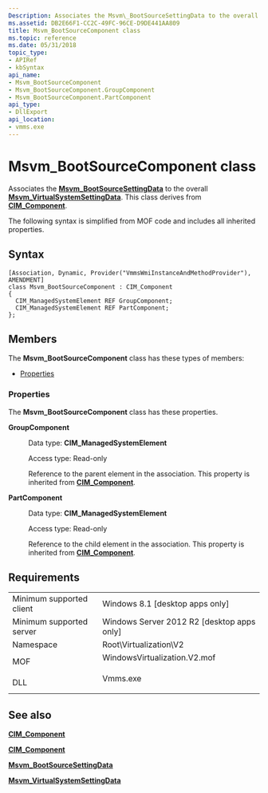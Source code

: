 ```yaml
---
Description: Associates the Msvm\_BootSourceSettingData to the overall Msvm\_VirtualSystemSettingData.
ms.assetid: DB2E66F1-CC2C-49FC-96CE-D9DE441AA809
title: Msvm_BootSourceComponent class
ms.topic: reference
ms.date: 05/31/2018
topic_type: 
- APIRef
- kbSyntax
api_name: 
- Msvm_BootSourceComponent
- Msvm_BootSourceComponent.GroupComponent
- Msvm_BootSourceComponent.PartComponent
api_type: 
- DllExport
api_location: 
- vmms.exe
---
```


# Msvm\_BootSourceComponent class

Associates the [**Msvm\_BootSourceSettingData**](msvm-bootsourcesettingdata.md) to the overall [**Msvm\_VirtualSystemSettingData**](msvm-virtualsystemsettingdata.md). This class derives from [**CIM\_Component**](/windows/desktop/CIMWin32Prov/cim-component).

The following syntax is simplified from MOF code and includes all inherited properties.

## Syntax

``` syntax
[Association, Dynamic, Provider("VmmsWmiInstanceAndMethodProvider"), AMENDMENT]
class Msvm_BootSourceComponent : CIM_Component
{
  CIM_ManagedSystemElement REF GroupComponent;
  CIM_ManagedSystemElement REF PartComponent;
};
```

## Members

The **Msvm\_BootSourceComponent** class has these types of members:

-   [Properties](#properties)

### Properties

The **Msvm\_BootSourceComponent** class has these properties.

<dl> <dt>

**GroupComponent**
</dt> <dd> <dl> <dt>

Data type: **CIM\_ManagedSystemElement**
</dt> <dt>

Access type: Read-only
</dt> </dl>

Reference to the parent element in the association. This property is inherited from [**CIM\_Component**](cim-component.md).

</dd> <dt>

**PartComponent**
</dt> <dd> <dl> <dt>

Data type: **CIM\_ManagedSystemElement**
</dt> <dt>

Access type: Read-only
</dt> </dl>

Reference to the child element in the association. This property is inherited from [**CIM\_Component**](cim-component.md).

</dd> </dl>

## Requirements



|                                     |                                                                                                         |
|-------------------------------------|---------------------------------------------------------------------------------------------------------|
| Minimum supported client<br/> | Windows 8.1 \[desktop apps only\]<br/>                                                            |
| Minimum supported server<br/> | Windows Server 2012 R2 \[desktop apps only\]<br/>                                                 |
| Namespace<br/>                | Root\\Virtualization\\V2<br/>                                                                     |
| MOF<br/>                      | <dl> <dt>WindowsVirtualization.V2.mof</dt> </dl> |
| DLL<br/>                      | <dl> <dt>Vmms.exe</dt> </dl>                     |



## See also

<dl> <dt>

[**CIM\_Component**](cim-component.md)
</dt> <dt>

[**CIM\_Component**](/windows/desktop/CIMWin32Prov/cim-component)
</dt> <dt>

[**Msvm\_BootSourceSettingData**](msvm-bootsourcesettingdata.md)
</dt> <dt>

[**Msvm\_VirtualSystemSettingData**](msvm-virtualsystemsettingdata.md)
</dt> </dl>

 

